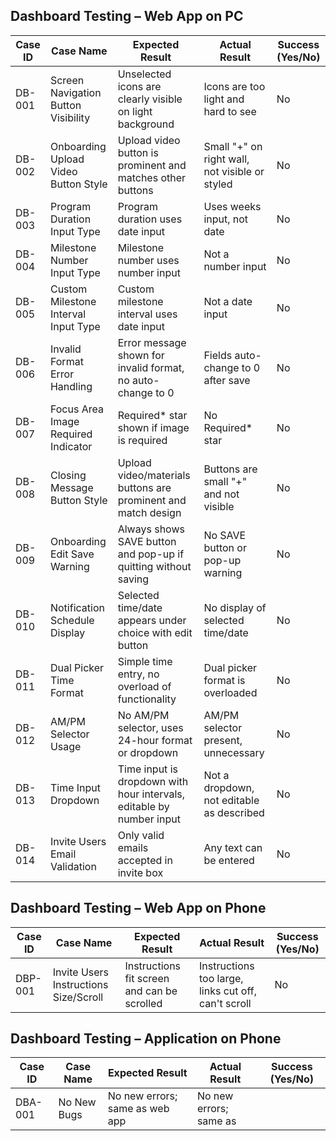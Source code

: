 ## Dashboard Testing – Web App on PC

| Case ID | Case Name                                   | Expected Result                                                      | Actual Result                                  | Success (Yes/No) |
|---------|---------------------------------------------|--------------------------------------------------------------------- |------------------------------------------------|------------------|
| DB-001  | Screen Navigation Button Visibility         | Unselected icons are clearly visible on light background             | Icons are too light and hard to see             | No               |
| DB-002  | Onboarding Upload Video Button Style        | Upload video button is prominent and matches other buttons           | Small "+" on right wall, not visible or styled  | No               |
| DB-003  | Program Duration Input Type                 | Program duration uses date input                                     | Uses weeks input, not date                      | No               |
| DB-004  | Milestone Number Input Type                 | Milestone number uses number input                                   | Not a number input                              | No               |
| DB-005  | Custom Milestone Interval Input Type        | Custom milestone interval uses date input                            | Not a date input                                | No               |
| DB-006  | Invalid Format Error Handling               | Error message shown for invalid format, no auto-change to 0          | Fields auto-change to 0 after save              | No               |
| DB-007  | Focus Area Image Required Indicator         | Required* star shown if image is required                            | No Required* star                               | No               |
| DB-008  | Closing Message Button Style                | Upload video/materials buttons are prominent and match design        | Buttons are small "+" and not visible           | No               |
| DB-009  | Onboarding Edit Save Warning                | Always shows SAVE button and pop-up if quitting without saving       | No SAVE button or pop-up warning                | No               |
| DB-010  | Notification Schedule Display               | Selected time/date appears under choice with edit button             | No display of selected time/date                | No               |
| DB-011  | Dual Picker Time Format                    | Simple time entry, no overload of functionality                      | Dual picker format is overloaded                | No               |
| DB-012  | AM/PM Selector Usage                       | No AM/PM selector, uses 24-hour format or dropdown                   | AM/PM selector present, unnecessary             | No               |
| DB-013  | Time Input Dropdown                        | Time input is dropdown with hour intervals, editable by number input | Not a dropdown, not editable as described       | No               |
| DB-014  | Invite Users Email Validation               | Only valid emails accepted in invite box                             | Any text can be entered                         | No               |

## Dashboard Testing – Web App on Phone

| Case ID | Case Name                                   | Expected Result                                                      | Actual Result                                  | Success (Yes/No) |
|---------|---------------------------------------------|--------------------------------------------------------------------- |------------------------------------------------|------------------|
| DBP-001 | Invite Users Instructions Size/Scroll       | Instructions fit screen and can be scrolled                          | Instructions too large, links cut off, can't scroll | No            |

## Dashboard Testing – Application on Phone

| Case ID | Case Name                                   | Expected Result                                                      | Actual Result                                  | Success (Yes/No) |
|---------|---------------------------------------------|--------------------------------------------------------------------- |------------------------------------------------|------------------|
| DBA-001 | No New Bugs                                 | No new errors; same as web app                                       | No new errors; same as